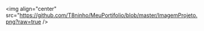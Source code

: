 <img align="center" src="https://github.com/T8ninho/MeuPortifolio/blob/master/ImagemProjeto.png?raw=true  />

